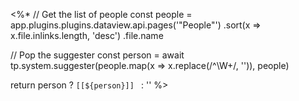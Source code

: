 <%* 
// Get the list of people
const people = app.plugins.plugins.dataview.api.pages('"People"')
  .sort(x => x.file.inlinks.length, 'desc')
  .file.name

// Pop the suggester
const person = await tp.system.suggester(people.map(x => x.replace(/^\W+/, '')), people)

return person ? `[[${person}]] ` : ''
%>
